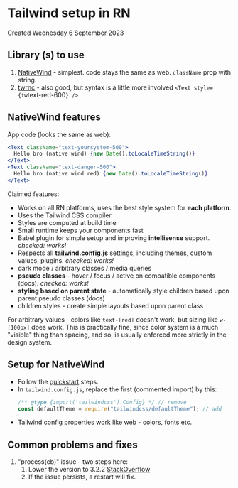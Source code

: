 # Tailwind setup in RN
Created Wednesday 6 September 2023

## Library (s) to use
1. [NativeWind](https://www.nativewind.dev/) - simplest. code stays the same as web. `className` prop with string.
2. [twrnc](https://www.npmjs.com/package/twrnc) - also good, but syntax is a little more involved `<Text style={tw`text-red-600`} />`


## NativeWind features
 App code (looks the same as web):
```jsx
<Text className="text-yoursystem-500">
  Hello bro (native wind) {new Date().toLocaleTimeString()}
</Text>
<Text className="text-danger-500">
  Hello bro (native wind red) {new Date().toLocaleTimeString()}
</Text>
```
Claimed features:
- Works on all RN platforms, uses the best style system for **each platform**.
- Uses the Tailwind CSS compiler
- Styles are computed at build time
- Small runtime keeps your components fast
- Babel plugin for simple setup and improving **intellisense** support. *checked: works!*
- Respects all **tailwind.config.js** settings, including themes, custom values, plugins. *checked: works!*
- dark mode / arbitrary classes / media queries
- **pseudo classes** - hover / focus / active on compatible components (docs). *checked: works!*
- **styling based on parent state** - automatically style children based upon parent pseudo classes (docs)
- children styles - create simple layouts based upon parent class

For arbitrary values - colors like `text-[red]` doesn't work, but sizing like `w-[100px]` does work. This is practically fine, since color system is a much "visible" thing than spacing, and so, is usually enforced more strictly in the design system.

## Setup for NativeWind
- Follow the [quickstart](https://www.nativewind.dev/quick-starts/react-native-cli) steps.
- In `tailwind.config.js`, replace the first (commented import) by this:
  ```js
  /** @type {import('tailwindcss').Config} */ // remove
  const defaultTheme = require("tailwindcss/defaultTheme"); // add
  ```
- Tailwind config properties work like web - colors, fonts etc.


## Common problems and fixes
1. "process(cb)" issue - two steps here:
	1. Lower the version to 3.2.2 [StackOverflow](https://stackoverflow.com/a/76700786/11392807)
	2. If the issue persists, a restart will fix.